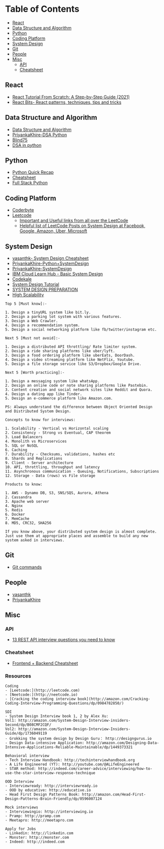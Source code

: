 # Table of Contents
- [React](#react)
- [Data Structure and Algorithm](#data-structure-and-algorithm)
- [Python](#python)
- [Coding Platform](#coding-platform)
- [System Design](#system-design)
- [Git](#git)
- [People](#people)
- [Misc](#misc)
  - [API](#api)
  - [Cheatsheet](#cheatsheet)



## React

* [React Tutorial From Scratch: A Step-by-Step Guide (2021)](https://ibaslogic.com/react-tutorial-for-beginners/)
* [React Bits- React patterns, techniques, tips and tricks](https://vasanthk.gitbooks.io/react-bits/content/)

## Data Structure and Algorithm
* [Data Structure and Algorithm](https://neetcode.io/)
* [PriyankaKhire-DSA Python](https://github.com/PriyankaKhire/ProgrammingPracticePython)
* [Blind75](https://medium.com/@miniChang8/75-leetcode-must-know-questions-953b3749c7e9)
* [DSA in python](https://github.com/mouseinthehouse/Advanced-Algorithms)

## Python
* [Python Quick Recap](https://github.com/mouseinthehouse/python)
* [Cheatsheet](https://www.pythoncheatsheet.org/)
* [Full Stack Python](https://www.fullstackpython.com/)

## Coding Platform
* [Coderbyte](https://coderbyte.com/)
* [Leetcode](https://leetcode.com/)
  * [Important and Useful links from all over the LeetCode](https://leetcode.com/discuss/general-discussion/665604/important-and-useful-links-from-all-over-the-leetcode/)
  * [Helpful list of LeetCode Posts on System Design at Facebook, Google, Amazon, Uber, Microsoft](https://leetcode.com/discuss/interview-question/1140451/helpful-list-of-leetcode-posts-on-system-design-at-facebook-google-amazon-uber-microsoft)

## System Design
* [vasanthk- System Design Cheatsheet](https://gist.github.com/vasanthk/485d1c25737e8e72759f)
* [PriyankaKhire-Python+SystemDesign](https://github.com/PriyankaKhire/ProgrammingPracticePython)
* [PriyankaKhire-SystemDesign](https://github.com/PriyankaKhire/SystemDesign)
* [IBM Cloud Learn Hub - Basic System Design](https://www.ibm.com/in-en/cloud/learn/all)
* [Codekale](https://www.codekarle.com/)
* [System Design Tutorial](https://systemdesigntutorial.com/)
* [SYSTEM DESIGN PREPARATION](https://github.com/shashank88/system_design)
* [High Scalability](http://highscalability.com/start-here/)
```
Top 5 [Must know]:-

1. Design a tinyURL system like bit.ly.
2. Design a parking lot system with various features.
3. Design a Web Crawler.
4. Design a recommendation system.
5. Design a social networking platform like fb/twitter/instagram etc.

Next 5 [Must not avoid]:-

1. Design a distributed API throttling/ Rate limiter system.
2. Design a ride sharing platforms like uber/lyft.
3. Design a food ordering platform like uberEats, DoorDash.
4. Design a video streaming platform like NetFlix, Youtube.
5. Design a file storage service like S3/Dropbox/Google Drive.

Next 5 [Worth practicing]:-

1. Design a messaging system like whatsApp.
2. Design an online code or note sharing platforms like Pastebin.
3. Content creation and social network sites like Reddit and Quora.
4. Design a dating app like Tinder.
5. Design an e-commerce platform like Amazon.com.

PS: Always understand the difference between Object Oriented Design and Distributed System Design.
```
```
Concepts to know for interviews:

1. Scalability - Vertical vs Horizontal scaling
2. Consistency - Strong vs Eventual, CAP theorem
3. Load Balancers
4. Monolith vs Microservices
5. SQL or NoSQL
6. Caching
7. Durability - Checksums, validations, hashes etc
8. Shards and Replications
9. Client - Server architecture
10. API, throttling, throughput and latency
11. Asynchronous communication - Queuing, Notifications, Subscriptions
12. Storage - Data (rows) vs File storage

Products to know:

1. AWS - Dynamo DB, S3, SNS/SQS, Aurora, Athena
2. Cassandra
3. Apache web server
4. Nginx
5. Redis
6. Docker
7. MemCache
8. MD5, CRC32, SHA256

If you know above, your distributed system design is almost complete. Just use them at appropriate places and assemble to build any new system asked in interviews.
```

## Git
* [Git commands](https://github.com/PriyankaKhire/LearningGitCommands)

## People
* [vasanthk](https://gist.github.com/vasanthk)
* [PriyankaKhire](https://github.com/PriyankaKhire)

## Misc

### API

* [13 REST API interview questions you need to know](https://www.educative.io/blog/rest-api-interview-questions)

### Cheatsheet
* [Frontend + Backend Cheatsheet](https://www.thinkful.com/blog/web-developer-cheat-sheet/)

### Resources
```
Coding
- [Leetcode:](http://leetcode.com)
- [Neetcode:](http://neetcode.io)
- [Cracking the coding interview book](http://amazon.com/Cracking-Coding-Interview-Programming-Questions/dp/0984782850/)

SDI
- System Design Interview book 1, 2 by Alex Xu: 
Vol1: http://amazon.com/System-Design-Interview-insiders-Second/dp/B08CMF2CQF/
Vol2: http://amazon.com/System-Design-Interview-Insiders-Guide/dp/1736049119
- Grokking the system design by Design Guru： http://designgurus.io
- Design Data-intensive Application: http://amazon.com/Designing-Data-Intensive-Applications-Reliable-Maintainable/dp/1449373321

Behavioral interview
- Tech Interview Handbook: http://techinterviewhandbook.org
- A Life Engineered (YT): http://youtube.com/@ALifeEngineered
- STAR method: http://indeed.com/career-advice/interviewing/how-to-use-the-star-interview-response-technique

OOD Interview
- Interviewready: http://interviewready.io
- OOD by educative: http://educative.io
- Head First Design Patterns Book: http://amazon.com/Head-First-Design-Patterns-Brain-Friendly/dp/0596007124

Mock interviews
- Interviewingio: http://interviewing.io
- Pramp: http://pramp.com
- Meetapro: http://meetapro.com

Apply for Jobs
- Linkedin: http://linkedin.com
- Monster: http://monster.com
- Indeed: http://indeed.com
```
